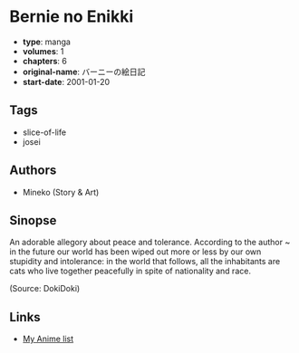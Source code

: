 # Bernie no Enikki

-   **type**: manga
-   **volumes**: 1
-   **chapters**: 6
-   **original-name**: バーニーの絵日記
-   **start-date**: 2001-01-20

## Tags

-   slice-of-life
-   josei

## Authors

-   Mineko (Story & Art)

## Sinopse

An adorable allegory about peace and tolerance. According to the author ~ in the future our world has been wiped out more or less by our own stupidity and intolerance: in the world that follows, all the inhabitants are cats who live together peacefully in spite of nationality and race.

(Source: DokiDoki)

## Links

-   [My Anime list](https://myanimelist.net/manga/5726/Bernie_no_Enikki)
